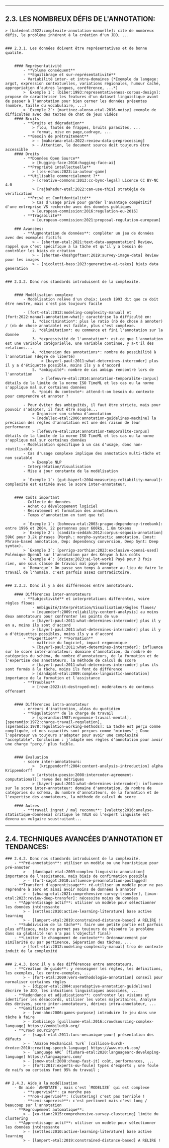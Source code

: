 ----------
## 2.3. LES NOMBREUX DÉFIS DE L'ANNOTATION:
	
	> [baledent:2022:complexite-annotation-manuelle]: cite de nombreux défis, le problème inhérent à la création d'un JDD, ...
	
	
	### 2.3.1. Les données doivent être représentatives et de bonne qualité.
		
		
		#### Représentativité
			- **Volume conséquent**
			- **Équilibrage et sur-représentativité**
			- Variabilité inter- et intra-domaines (*Exemple du langage: argot, expression contextuelles, variations régionales, humour caché, appropriation d'autres langues, coréférence, ...*)
			> `Exemple 1`: [biber:1993:representativeness-corpus-design]: propose de caractériser les features d'un dataset linguistique avant de passer à l'annotation pour bien cerner les données présentes (nombre, taille du vocabulaire, ...)
			> `Exemple 2`: [martinez-alonso-etal-2016-noisy] exemple de difficultés avec des textes de chat de jeux vidéos
		#### Bruits
			- **Bruits et dégradation**
				> flou, fautes de frappes, bruits parasites, ...
				> format, mise en page,cadrage, ...
			- **Besoin de prétraitement**
				> - [maharana-etal:2022:review-data-preprocessing]
				> - Attention, le document source doit toujours être accessible
		#### Droits
			- **Données Open Source**
				> [hugging-face:2016:hugging-face-ai]
			- **Propriété intellectuelle**
				> [les-echos:2023:ia-auteur-game]
			- **Utilisable commercialement ?**
				> [creative-commons:2013:cc-bync-legal] Licence CC BY-NC 4.0
				> [rajbahadur-etal:2022:can-use-this] stratégie de vérification
			- **Privé et Confidentialité**
				> Cas d'usage privé pour garder l'avantage compétitif d'une entreprise VS recherche avec des données publiques
				> [european-commission:2016:regulation-eu-2016]
			- **Traçabilité**
				> [european-commission:2021:proposal-regulation-european]
				
		### Avancées:
			- **Augmentation de données**: compléter un jeu de données avec des exemples fictifs
				> - [shorten-etal:2021:text-data-augmentation] Review, rappel que c'est spécifique à la tâche et qu'il y a besoin de contrôler les biais de création
				> - [shorten-khoshgoftaar:2019:survey-image-data] Review pour les images
				> - [nicoletti-bass:2023:generative-ai-takes] biais data generation
		
		
	### 2.3.2. Donc nos standards introduisent de la complexité.
		
		
		#### Modélisation complexe
			- Modélisation relève d'un choix: Leech 1993 dit que ce doit être neutre, mais c'est pas toujours facile
			
			- [fort-etal:2012:modeling-complexity-manual] et [fort:2022:manual-annotation-what]: caractérise la difficulté en:
				1. *discrimination*: plus le ratio (nb de chose à annoter) / (nb de chose annotable) est faible, plus c'est complexe.
				2. *délimitation*: ou commence et fini l'annotation sur la donnée
				3. *expressivité de l'annotation*: est-ce que l'annotation est une variable catégorielle, une variable continue, y a-t'il des relations...
				4. *dimension des annotations*: nombre de possibilité à l'annotation (degré de liberté)
					> [bayerl-paul:2011:what-determines-intercoder] plus il y a d'étiquette possible, moins ils y a d'accord
				5. *ambiguïté*: nombre de cas ambigu rencontré lors de l'annotation
					> [lefeuvre-etal:2014:annotation-temporalite-corpus] détails de la limite de la norme ISO TimeML et les cas ou la norme s'applique mal sur certaines données
				6. *poids du contexte*: attend-t-on besoin du contexte pour comprendre et annoter ?
			
			- Pour éviter des ambiguïtés, il faut être stricte, mais pour pouvoir s'adapter, il faut être souple...
				> Organiser son schéma d'annotation
				> [nedellec-etal:2006:annotation-guidelines-machine] la précision des règles d'annotation est une des raison de leur performance
				> [lefeuvre-etal:2014:annotation-temporalite-corpus] détails de la limite de la norme ISO TimeML et les cas ou la norme s'applique mal sur certaines données
			- Modélisation spécifique à un cas d'usage, donc non-réutilisable
			- Cas d'usage complexe implique des annotation multi-tâche et non scalable
				> Exemple NLP
			- Interprétation/Visualisation
			- Mise à jour constante de la modélisation
			
			> `Exemple 1`: [gut-bayerl:2004:measuring-reliability-manual]: complexité est estimée avec le score inter-annotateur.
		
		
		#### Coûts important
			- Collecte de données
			- Achat ou développement logiciel
			- Recrutement et formation des annotateurs
			- Temps d'annotation en tant que tel
			
			> `Exemple 1`: [bohmova-etal:2003:prague-dependency-treebank]: entre 1996 et 2004, 22 personnes pour 600k$, 1.8m tokens
			> `Exemple 2`: [candito-seddah:2012:corpus-sequoia-annotation] 59k€ pour 3.2k phrases (Morph.: morpho-syntactic annotation, Const: Phrase-based annotation, Dep: dependency conversion, Deep Synt: Deep syntax).
			> `Exemple 3`: [perrigo-zorthian:2023:exclusive-openai-used] Polémique OpenAI sur l'annotation par des Kényan à bas coûts
			> `Exemple 4`: [dzieza:2023:ai-lot-work] Payé pour 3 fois rien, une sous classe de travail mal payé émerge
			> `Remarque`: On passe son temps à annoter au lieu de faire le travail de l'humain, c'est parfois assez contradictoire.
		
		
	### 2.3.3. Donc il y a des différences entre annotateurs.
		
		#### Différences inter-annotateurs
			- **Subjectivité** et interprétations différentes, voire règles floues
				- Ambiguïté/Interprétation/Visualisation/Règles floues/
				> [neuendorf:2009:reliability-content-analysis] au moins deux annotateurs pour confronter les points de vue
				> [bayerl-paul:2011:what-determines-intercoder] plus il y en a, moins ils sont d'accord
				> [bayerl-paul:2011:what-determines-intercoder] plus il y a d'étiquettes possibles, moins ils y a d'accord
			- **Expertise** / **Formation**
				- maîtrise du logiciel, impact ergonomique
				> [bayerl-paul:2011:what-determines-intercoder]: influence sur le score inter-annotateur: domaine d'annotation, du nombre de catégories du schéma, du nombre d'annotateurs, de la formation et de l'expertise des annotateurs, la méthode de calcul du score
				> [bayerl-paul:2011:what-determines-intercoder] plus ils sont formés à la tâche, moins ils font de différence
				> [dandapat-etal:2009:complex-linguistic-annotation] importance de la formation et l'assistance
			- **Troubles**
				> [rowe:2023:it-destroyed-me]: modérateurs de contenus offensant
		
		
		#### Différences intra-annotateur
			- erreurs d'inattention, aléas du quotidien
			- **Régulation** de la charge de travail
				> [sperandio:1987:ergonomie-travail-mental], [sperandio:1972:charge-travail-regulation], [sperandio:1978:regulation-working-methods]: La tache est perçu comme compliquée, et mes capacités sont perçues comme "minimes" ; Donc l'opérateur va toujours s'adapter pour avoir une complexité "acceptable". Conclusion : j'adapte mes règles d'annotation pour avoir une charge "perçu" plus faible.
		
		
		#### Evaluation
			- score inter-annotateurs:
				>  [krippendorff:2004:content-analysis-introduction] alpha Krippendorff
				> [artstein-poesio:2008:intercoder-agreement-computational]: revue des métriques
				> [bayerl-paul:2011:what-determines-intercoder]: influence sur le score inter-annotateur: domaine d'annotation, du nombre de catégories du schéma, du nombre d'annotateurs, de la formation et de l'expertise des annotateurs, la méthode de calcul du score
		
		#### Autres
			- **travail ingrat / mal reconnu**: [valette:2016:analyse-statistique-donneesa] critique le TALN où l'expert linguiste est devenu un vulgaire soustraitant...
		
----------
## 2.4. TECHNIQUES AVANCÉES D'ANNOTATION ET TENDANCES:
	

		
	### 2.4.2. Donc nos standards introduisent de la complexité.
		- **Pré-annotation**: utiliser un modèle ou une heuristique pour pré-annoter
			> - [dandapat-etal:2009:complex-linguistic-annotation] importance de l'assistance, mais biais de confirmation possible
			> - [fort-sagot:2010:influence-preannotation-postagged]
		- **Transfert d'apprentissage**: ré-utiliser un modèle pour ne pas reprendre à zéro et ainsi avoir moins de données à annoter
			> - [zhuang-etal:2021:comprehensive-survey-transfer], [iman-etal:2023:review-deep-transfer]: nécessite moins de données
		- **Apprentissage actif**: utiliser un modèle pour sélectionner les données intéressante
			> - [settles:2010:active-learning-literature] base active learning
			> - [lampert-etal:2019:constrained-distance-based] A RELIRE !
		- **Subdivision de la tâche**: faire une petite partie est parfois plus efficace, mais ne permet pas toujours de résoudre le problème dans sa globalité (on n'a pas l'objectif final)
		- **Limiter le changement de contexte**: Ordonnancement par similarité ou par pertinence, Séparation des tâches, ...
			> [fort-etal:2012:modeling-complexity-manual] trop de contexte induit de la complexité
		
		
	### 2.4.3. Donc il y a des différences entre annotateurs.
		- **Création de guide**: y renseigner les règles, les définitions, les exemples, les contre-exemples, ...
			> - [fort-etal:2009:vers-methodologie-annotation] conseil pour normaliser certaines règles
			> - [dipper-etal:2004:useradaptive-annotation-guidelines] décrire le JDD, les intuitions linguistiques associées, ...
		- **Redondance et adjudications**: confronter les visions et identifier les désaccords, utiliser les votes majoritaires, Analyse des dérives, score inter-annotateurs, dérives intra-annotateur, ...
		- **Gamification**
			> - [von-ahn:2006:games-purpose] introduire le jeu dans une tâche à faire
			> - ZombiLingo [guillaume-etal:2016:crowdsourcing-complex-language] https://zombiludik.org/
		- **Crowd sourcing**
			> - [sagot-etal:2011:turc-mecanique-pour] présentation des défauts
			> - `Amazon Mechanical Turk` [callison-burch-dredze:2010:creating-speech-language] https://www.mturk.com/
			> - `Language ARC` [fiumara-etal:2020:languagearc-developing-language] https://languagearc.com/
			> - [snow-etal:2008:cheap-fast-it] coût, performances, ...
			> - [fort:2017:experts-ou-foule] types d'experts ; une foule de naifs ou certains font 95% du travail ;  
		
		
	## 2.4.3. Aide à la modélisation
		- On aide `ANNOTATE`, mais c'est `MODELIZE` qui est complexe
			- **supervisé**: ça marche pas
			- **non-supervisé**: (clustering) c'est pas terrible !
			- **semi-supervisé**: c'est pertinent mais c'est long / beaucoup sur l'annotation
		- **Regroupement automatique**:
			> - [xu-tian:2015:comprehensive-survey-clustering] limite du clustering
		- **Apprentissage actif**: utiliser un modèle pour sélectionner les données intéressante
			> - [settles:2010:active-learning-literature] base active learning
			> - [lampert-etal:2019:constrained-distance-based] A RELIRE !